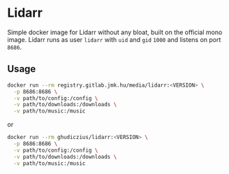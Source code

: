 # Lidarr

Simple docker image for Lidarr without any bloat, built on the official mono image. Lidarr runs as user `lidarr` with `uid` and `gid` `1000` and listens on port `8686`.

## Usage

```sh
docker run --rm registry.gitlab.jmk.hu/media/lidarr:<VERSION> \
  -p 8686:8686 \
  -v path/to/config:/config \
  -v path/to/downloads:/downloads \
  -v path/to/music:/music
```

or

```sh
docker run --rm ghudiczius/lidarr:<VERSION> \
  -p 8686:8686 \
  -v path/to/config:/config \
  -v path/to/downloads:/downloads \
  -v path/to/music:/music
```
